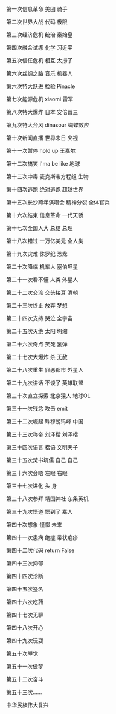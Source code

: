 第一次信息革命 美团 骑手

第二次世界大战 代码 极限

第三次经济危机 统治 秦始皇

第四次融合试练 化学 习近平

第五次信任危机 相互 太捞了

第六次丝绸之路 音乐 机器人

第六次特大跃进 检验  Pinacle

第七次能源危机  xiaomi  雷军

第八次特大爆炸 日本 安倍晋三

第九次特大台风  dinasour  蝴蝶效应

第十次新闻直播 世界末日 央视

第十一次暂停  hold up  王嘉尔

第十二次搞笑  I'ma be like  地球

第十三次中毒  麦克斯韦方程组 生物

第十四次逃跑 绝对逃跑 超越世界

第十五次长沙跨年演唱会 精神分裂 全体官兵

第十六次结束 信息革命 一代天骄

第十七次全国人大 总结 总理

第十八次错过 一万亿美元 全人类

第十九次灾难 侏罗纪 恐龙

第二十次降临 机车人 塞伯坦星

第二十一次看不懂 人类 外星人

第二十二次交流 交头接耳 清朝

第二十三次终止 放弃 梦想

第二十四次支持 哭泣 全宇宙

第二十五次灭绝 太阳 坍缩

第二十六次奇点 笑死 氢弹

第二十七次大爆炸 杀 无赦

第二十八次重生 罪恶都市 外星人

第二十九次讲话 不谈了 英雄联盟

第三十次直立探索 北京猿人 地球OL

第三十一次残念 攻击  emit

第三十二次崛起 珠穆朗玛峰 中国

第三十三次称帝 刘泽楷 刘泽楷

第三十四次语言 楷语 文明天子

第三十五次焚书坑儒 自己 自己

第三十六次会晤 左眼 右眼

第三十七次进化 头 身

第三十八次参拜 靖国神社 东条英机

第三十九次悟道 悟到了 寡人

第四十次想象 憧憬 未来

第四十一次患病 绝症 带状疱疹

第四十二次代码  return False

第四十三次抑郁

第四十四次诊断

第四十五次签名

第四十六次吃药

第四十七次无聊

第四十八次开心

第四十九次玩耍

第五十次睡觉

第五十一次做梦

第五十二次奋斗

第五十三次......

中华民族伟大复兴